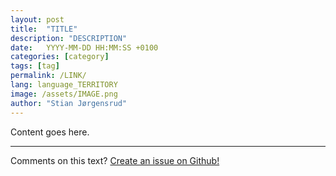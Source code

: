 ```yaml
---
layout: post
title:  "TITLE"
description: "DESCRIPTION"
date:   YYYY-MM-DD HH:MM:SS +0100
categories: [category]
tags: [tag]
permalink: /LINK/
lang: language_TERRITORY
image: /assets/IMAGE.png
author: "Stian Jørgensrud"
---
```


Content goes here.

---

Comments on this text? [Create an issue on Github!](https://github.com/Sti2nd/sti2nd.github.io/issues)
